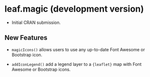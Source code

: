 # leaf.magic (development version)

* Initial CRAN submission.

## New Features

* `magicIcons()` allows users to use any up-to-date Font Awesome or Bootstrap icon.

* `addIconLegend()` add a legend layer to a `{leaflet}` map with Font Awesome or Bootstrap icons. 
